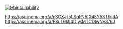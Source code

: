 [![Maintainability](https://api.codeclimate.com/v1/badges/7f721ee7e9cd0731b3d6/maintainability)](https://codeclimate.com/github/vladimirsah/Vladimir_lab1_Metlogy/maintainability)    

https://asciinema.org/a/pSCXJk5LSqRN5tX4BY53T6ddA  
https://asciinema.org/a/RSuL6kfj4DIysMTCDtwNy376J  
